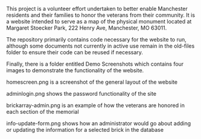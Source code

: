 This project is a volunteer effort undertaken to better enable Manchester residents and their families to honor the veterans from their community. It is a website intended to serve as a map of the physical monument located at Margaret Stoecker Park, 222 Henry Ave, Manchester, MO 63011.

The repository primarily contains code necessary for the website to run, although some documents not currently in active use remain in the old-files folder to ensure their code can be reused if necessary.

Finally, there is a folder entitled Demo Screenshots which contains four images to demonstrate the functionality of the website. 

homescreen.png is a screenshot of the general layout of the website

adminlogin.png shows the password functionality of the site

brickarray-admin.png is an example of how the veterans are honored in each section of the memorial

info-update-form.png shows how an administrator would go about adding or updating the information for a selected brick in the database

